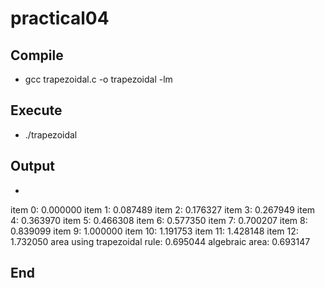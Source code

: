 # practical04

## Compile
* gcc trapezoidal.c -o trapezoidal -lm

## Execute
* ./trapezoidal

## Output
* 
item 0: 0.000000
item 1: 0.087489
item 2: 0.176327
item 3: 0.267949
item 4: 0.363970
item 5: 0.466308
item 6: 0.577350
item 7: 0.700207
item 8: 0.839099
item 9: 1.000000
item 10: 1.191753
item 11: 1.428148
item 12: 1.732050
area using trapezoidal rule: 0.695044
algebraic area: 0.693147

## End
